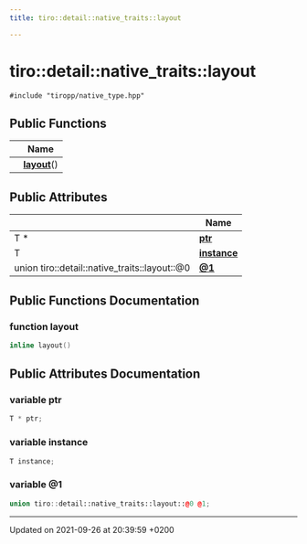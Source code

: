 ```yaml
---
title: tiro::detail::native_traits::layout

---
```


# tiro::detail::native_traits::layout






`#include "tiropp/native_type.hpp"`

## Public Functions

|                | Name           |
| -------------- | -------------- |
| | **[layout](/docs/api/classes/structtiro_1_1detail_1_1native__traits_1_1layout#function-layout)**() |

## Public Attributes

|                | Name           |
| -------------- | -------------- |
| T &#42; | **[ptr](/docs/api/classes/structtiro_1_1detail_1_1native__traits_1_1layout#variable-ptr)**  |
| T | **[instance](/docs/api/classes/structtiro_1_1detail_1_1native__traits_1_1layout#variable-instance)**  |
| union tiro::detail::native&#95;traits::layout::@0 | **[@1](/docs/api/classes/structtiro_1_1detail_1_1native__traits_1_1layout#variable-@1)**  |

## Public Functions Documentation

### function layout

```cpp
inline layout()
```


## Public Attributes Documentation

### variable ptr

```cpp
T * ptr;
```


### variable instance

```cpp
T instance;
```


### variable @1

```cpp
union tiro::detail::native_traits::layout::@0 @1;
```


-------------------------------

Updated on 2021-09-26 at 20:39:59 +0200